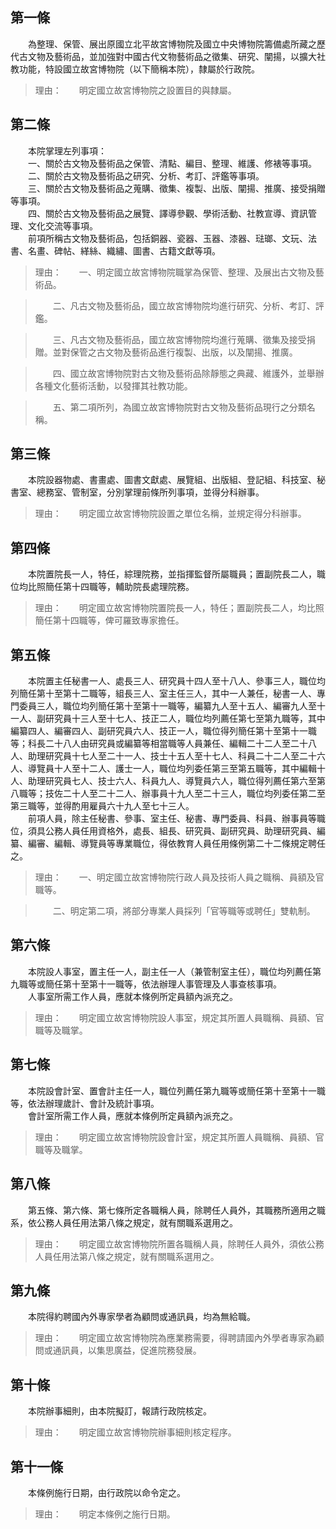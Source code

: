 第一條 
-------
　　為整理、保管、展出原國立北平故宮博物院及國立中央博物院籌備處所藏之歷代古文物及藝術品，並加強對中國古代文物藝術品之徵集、研究、闡揚，以擴大社教功能，特設國立故宮博物院（以下簡稱本院），隸屬於行政院。  
> 理由：　　明定國立故宮博物院之設置目的與隸屬。



第二條 
-------
　　本院掌理左列事項：  
　　一、關於古文物及藝術品之保管、清點、編目、整理、維護、修裱等事項。  
　　二、關於古文物及藝術品之研究、分析、考訂、評鑑等事項。  
　　三、關於古文物及藝術品之蒐購、徵集、複製、出版、闡揚、推廣、接受捐贈等事項。  
　　四、關於古文物及藝術品之展覽、譯導參觀、學術活動、社教宣導、資訊管理、文化交流等事項。  
　　前項所稱古文物及藝術品，包括銅器、瓷器、玉器、漆器、琺瑯、文玩、法書、名畫、碑帖、緙絲、織繡、圖書、古籍文獻等項。  
> 理由：　　一、明定國立故宮博物院職掌為保管、整理、及展出古文物及藝術品。

> 　　二、凡古文物及藝術品，國立故宮博物院均進行研究、分析、考訂、評鑑。

> 　　三、凡古文物及藝術品，國立故宮博物院均進行蒐購、徵集及接受捐贈。並對保管之古文物及藝術品進行複製、出版，以及闡揚、推廣。

> 　　四、國立故宮博物院對古文物及藝術品除靜態之典藏、維護外，並舉辦各種文化藝術活動，以發揮其社教功能。

> 　　五、第二項所列，為國立故宮博物院對古文物及藝術品現行之分類名稱。



第三條 
-------
　　本院設器物處、書畫處、圖書文獻處、展覽組、出版組、登記組、科技室、秘書室、總務室、管制室，分別掌理前條所列事項，並得分科辦事。  
> 理由：　　明定國立故宮博物院設置之單位名稱，並規定得分科辦事。



第四條 
-------
　　本院置院長一人，特任，綜理院務，並指揮監督所屬職員；置副院長二人，職位均比照簡任第十四職等，輔助院長處理院務。  
> 理由：　　明定國立故宮博物院置院長一人，特任；置副院長二人，均比照簡任第十四職等，俾可羅致專家擔任。



第五條 
-------
　　本院置主任秘書一人、處長三人、研究員十四人至十八人、參事三人，職位均列簡任第十至第十二職等，組長三人、室主任三人，其中一人兼任，秘書一人、專門委員三人，職位均列簡任第十至第十一職等，編纂九人至十五人、編審九人至十一人、副研究員十三人至十七人、技正二人，職位均列薦任第七至第九職等，其中編纂四人、編審四人、副研究員六人、技正一人，職位得列簡任第十至第十一職等；科長二十八人由研究員或編纂等相當職等人員兼任、編輯二十二人至二十八人、助理研究員十七人至二十一人、技士十五人至十七人、科員二十二人至二十六人、導覽員十人至十二人、護士一人，職位均列委任第三至第五職等，其中編輯十人、助理研究員七人、技士六人、科員九人、導覽員六人，職位得列薦任第六至第八職等；技佐二十人至二十二人、辦事員十九人至二十三人，職位均列委任第二至第三職等，並得酌用雇員六十九人至七十三人。  
　　前項人員，除主任秘書、參事、室主任、秘書、專門委員、科員、辦事員等職位，須具公務人員任用資格外，處長、組長、研究員、副研究員、助理研究員、編纂、編審、編輯、導覽員等專業職位，得依教育人員任用條例第二十二條規定聘任之。  
> 理由：　　一、明定國立故宮博物院行政人員及技術人員之職稱、員額及官職等。

> 　　二、明定第二項，將部分專業人員採列「官等職等或聘任」雙軌制。



第六條 
-------
　　本院設人事室，置主任一人，副主任一人（兼管制室主任），職位均列薦任第九職等或簡任第十至第十一職等，依法辦理人事管理及人事查核事項。  
　　人事室所需工作人員，應就本條例所定員額內派充之。  
> 理由：　　明定國立故宮博物院設人事室，規定其所置人員職稱、員額、官職等及職掌。



第七條 
-------
　　本院設會計室、置會計主任一人，職位列薦任第九職等或簡任第十至第十一職等，依法辦理歲計、會計及統計事項。  
　　會計室所需工作人員，應就本條例所定員額內派充之。  
> 理由：　　明定國立故宮博物院設會計室，規定其所置人員職稱、員額、官職等及職掌。



第八條 
-------
　　第五條、第六條、第七條所定各職稱人員，除聘任人員外，其職務所適用之職系，依公務人員任用法第八條之規定，就有關職系選用之。  
> 理由：　　明定國立故宮博物院所置各職稱人員，除聘任人員外，須依公務人員任用法第八條之規定，就有關職系選用之。



第九條 
-------
　　本院得約聘國內外專家學者為顧問或通訊員，均為無給職。  
> 理由：　　明定國立故宮博物院為應業務需要，得聘請國內外學者專家為顧問或通訊員，以集思廣益，促進院務發展。



第十條 
-------
　　本院辦事細則，由本院擬訂，報請行政院核定。  
> 理由：　　明定國立故宮博物院辦事細則核定程序。



第十一條 
---------
　　本條例施行日期，由行政院以命令定之。  
> 理由：　　明定本條例之施行日期。